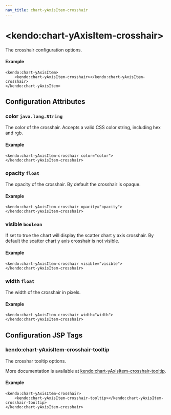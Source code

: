 ```yaml
---
nav_title: chart-yAxisItem-crosshair
---
```


# \<kendo:chart-yAxisItem-crosshair\>

The crosshair configuration options.

#### Example
    <kendo:chart-yAxisItem>
        <kendo:chart-yAxisItem-crosshair></kendo:chart-yAxisItem-crosshair>
    </kendo:chart-yAxisItem>

## Configuration Attributes

### color `java.lang.String`

The color of the crosshair. Accepts a valid CSS color string, including hex and rgb.

#### Example
    <kendo:chart-yAxisItem-crosshair color="color">
    </kendo:chart-yAxisItem-crosshair>

### opacity `float`

The opacity of the crosshair. By default the crosshair is opaque.

#### Example
    <kendo:chart-yAxisItem-crosshair opacity="opacity">
    </kendo:chart-yAxisItem-crosshair>

### visible `boolean`

If set to true the chart will display the scatter chart y axis crosshair. By default the scatter chart y axis crosshair is not visible.

#### Example
    <kendo:chart-yAxisItem-crosshair visible="visible">
    </kendo:chart-yAxisItem-crosshair>

### width `float`

The width of the crosshair in pixels.

#### Example
    <kendo:chart-yAxisItem-crosshair width="width">
    </kendo:chart-yAxisItem-crosshair>


##  Configuration JSP Tags

### kendo:chart-yAxisItem-crosshair-tooltip

The crosshar tooltip options.

More documentation is available at [kendo:chart-yAxisItem-crosshair-tooltip](/kendo-ui/api/wrappers/jsp/chart/yaxisitem-crosshair-tooltip).

#### Example

    <kendo:chart-yAxisItem-crosshair>
        <kendo:chart-yAxisItem-crosshair-tooltip></kendo:chart-yAxisItem-crosshair-tooltip>
    </kendo:chart-yAxisItem-crosshair>

